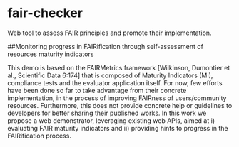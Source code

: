 # fair-checker

Web tool to assess FAIR principles and promote their implementation.

##Monitoring progress in FAIRification through self-assessment of resources maturity indicators

This demo is based on the FAIRMetrics framework [Wilkinson, Dumontier et al., Scientific Data 6:174] that is composed of Maturity Indicators (MI), compliance tests and the evaluator application itself. For now, few efforts have been done so far to take advantage from their concrete implementation, in the process of improving FAIRness of users/community resources. Furthermore, this does not provide concrete help or guidelines to developers for better sharing their published works. In this work we propose a web demonstrator, leveraging existing web APIs, aimed at i) evaluating FAIR maturity indicators and ii) providing hints to progress in the FAIRification process.
